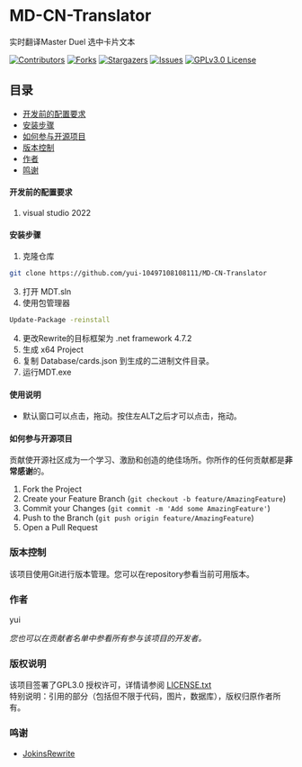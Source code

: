 # MD-CN-Translator

实时翻译Master Duel 选中卡片文本

<!-- PROJECT SHIELDS -->

[![Contributors][contributors-shield]][contributors-url]
[![Forks][forks-shield]][forks-url]
[![Stargazers][stars-shield]][stars-url]
[![Issues][issues-shield]][issues-url]
[![GPLv3.0 License][license-shield]][license-url]

 
## 目录

  - [开发前的配置要求](#开发前的配置要求)
  - [安装步骤](#安装步骤)
  - [如何参与开源项目](#如何参与开源项目)
- [版本控制](#版本控制)
- [作者](#作者)
- [鸣谢](#鸣谢)


#### 开发前的配置要求

1. visual studio 2022

#### **安装步骤**

1. 克隆仓库
```sh
git clone https://github.com/yui-10497108108111/MD-CN-Translator
```
3. 打开 MDT.sln
4. 使用包管理器
```sh
Update-Package -reinstall
```
4. 更改Rewrite的目标框架为 .net framework 4.7.2
5. 生成 x64 Project
6. 复制 Database/cards.json 到生成的二进制文件目录。
7. 运行MDT.exe 

#### 使用说明
* 默认窗口可以点击，拖动。按住左ALT之后才可以点击，拖动。






#### 如何参与开源项目

贡献使开源社区成为一个学习、激励和创造的绝佳场所。你所作的任何贡献都是**非常感谢**的。


1. Fork the Project
2. Create your Feature Branch (`git checkout -b feature/AmazingFeature`)
3. Commit your Changes (`git commit -m 'Add some AmazingFeature'`)
4. Push to the Branch (`git push origin feature/AmazingFeature`)
5. Open a Pull Request



### 版本控制

该项目使用Git进行版本管理。您可以在repository参看当前可用版本。

### 作者

yui

 *您也可以在贡献者名单中参看所有参与该项目的开发者。*

### 版权说明

该项目签署了GPL3.0 授权许可，详情请参阅 [LICENSE.txt](https://github.com/yui-10497108108111/MD-CN-Translator/blob/main/LICENSE)    
特别说明：引用的部分（包括但不限于代码，图片，数据库），版权归原作者所有。

### 鸣谢


- [JokinsRewrite](https://github.com/JokinAce/JokinsRewrite)

<!-- links -->
[your-project-path]:yui-10497108108111/MD-CN-Translator
[contributors-shield]: https://img.shields.io/github/contributors/yui-10497108108111/MD-CN-Translator.svg?style=flat-square
[contributors-url]: https://github.com/yui-10497108108111/MD-CN-Translator/graphs/contributors
[forks-shield]: https://img.shields.io/github/forks/yui-10497108108111/MD-CN-Translator.svg?style=flat-square
[forks-url]: https://github.com/yui-10497108108111/MD-CN-Translator/network/members
[stars-shield]: https://img.shields.io/github/stars/yui-10497108108111/MD-CN-Translator.svg?style=flat-square
[stars-url]: https://github.com/yui-10497108108111/MD-CN-Translator/stargazers
[issues-shield]: https://img.shields.io/github/issues/yui-10497108108111/MD-CN-Translator.svg?style=flat-square
[issues-url]: https://img.shields.io/github/issues/yui-10497108108111/MD-CN-Translator.svg
[license-shield]: https://img.shields.io/github/license/yui-10497108108111/MD-CN-Translator.svg?style=flat-square
[license-url]: https://github.com/yui-10497108108111/MD-CN-Translator/blob/master/LICENSE.txt



